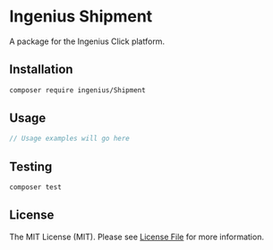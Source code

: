 # Ingenius Shipment

A package for the Ingenius Click platform.

## Installation

```bash
composer require ingenius/Shipment
```

## Usage

```php
// Usage examples will go here
```

## Testing

```bash
composer test
```

## License

The MIT License (MIT). Please see [License File](LICENSE) for more information.